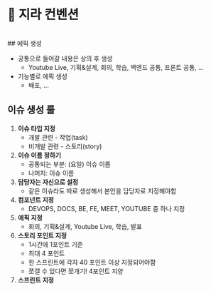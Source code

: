 # 🚀 지라 컨벤션

<br/>
## 에픽 생성

- 공통으로 들어갈 내용은 상의 후 생성
    - Youtube Live, 기획&설계, 회의, 학습, 백엔드 공통, 프론트 공통, …
- 기능별로 에픽 생성
    - 배포, …

## 이슈 생성 룰

1. **이슈 타입 지정**
    - 개발 관련 - 작업(task)
    - 비개발 관련 - 스토리(story)
2. **이슈 이름 정하기**
    - 공통되는 부분: (요일) 이슈 이름
    - 나머지: 이슈 이름
3. **담당자는 자신으로 설정**
    - 같은 이슈라도 따로 생성해서 본인을 담당자로 지정해야함
4. **컴포넌트 지정**
    - DEVOPS, DOCS, BE, FE, MEET, YOUTUBE 중 하나 지정
5. **에픽 지정**
    - 회의, 기획&설계, Youtube Live, 학습, 발표
6. **스토리 포인트 지정**
    - 1시간에 1포인트 기준
    - 최대 4 포인트
    - 한 스프린트에 각자 40 포인트 이상 지정되어야함
    - 쪼갤 수 있다면 쪼개기! 4포인트 지양
7. **스프린트 지정**